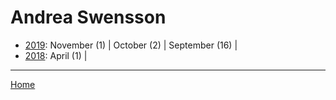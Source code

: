 # Andrea Swensson

  * [2019](./andrea-swensson-2019.md): 
      November (1) | 
      October (2) | 
      September (16) | 
  * [2018](./andrea-swensson-2018.md): 
      April (1) | 

----

[Home](../)
